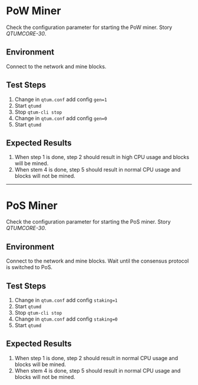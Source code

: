 # PoW Miner

Check the configuration parameter for starting the PoW miner. Story *QTUMCORE-30*.

## Environment

Connect to the network and mine blocks.

## Test Steps

1.  Change in `qtum.conf` add config `gen=1`
2.  Start `qtumd`
3.  Stop `qtum-cli stop`
4.  Change in `qtum.conf` add config `gen=0`
5.  Start `qtumd`

## Expected Results

1. When step 1 is done, step 2 should result in high CPU usage and blocks will be mined.
2. When stem 4 is done, step 5 should result in normal CPU usage and blocks will not be mined.

---
# PoS Miner

Check the configuration parameter for starting the PoS miner. Story *QTUMCORE-30*.

## Environment

Connect to the network and mine blocks. Wait until the consensus protocol is switched to PoS.

## Test Steps

1.  Change in `qtum.conf` add config `staking=1`
2.  Start `qtumd`
3.  Stop `qtum-cli stop`
4.  Change in `qtum.conf` add config `staking=0`
5.  Start `qtumd`

## Expected Results

1. When step 1 is done, step 2 should result in normal CPU usage and blocks will be mined.  
2. When stem 4 is done, step 5 should result in normal CPU usage and blocks will not be mined.
